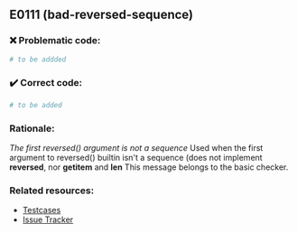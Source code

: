## E0111 (bad-reversed-sequence)

### :x: Problematic code:

```python
# to be addded
```

### :heavy_check_mark: Correct code:

```python
# to be added
```

### Rationale:

 *The first reversed() argument is not a sequence*
  Used when the first argument to reversed() builtin isn't a sequence (does not
  implement __reversed__, nor __getitem__ and __len__ This message belongs to
  the basic checker.



### Related resources:

- [Testcases](#)
- [Issue Tracker](https://github.com/PyCQA/pylint/issues?q=is%3Aissue+%22bad-reversed-sequence%22+OR+%22E0111%22)
